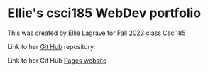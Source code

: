 # Ellie's csci185 WebDev portfolio

This was created by Ellie Lagrave for Fall 2023 class Csci185

Link to her [Git Hub][Github-repo] repository.

Link to her Git Hub [Pages website][Github-pages]



[Github-repo]: https://github.com/KailaBtw/csci185-coursework/
[Github-pages]: https://kailabtw.github.io/csci185-coursework/